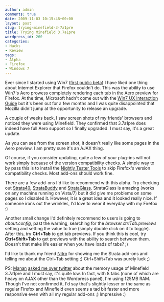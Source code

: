 ```yaml
---
author: admin
comments: true
date: 2009-11-03 10:15:48+00:00
layout: post
slug: trying-minefield-3-7a1pre
title: Trying Minefield 3.7a1pre
wordpress_id: 260
categories:
- Hacks
- Review
tags:
- Alpha
- Firefox
- Windows 7
---
```


Ever since I started using Win7 ([first public beta](http://karunab.com/2009/01/10/windows-7-public-beta-serial-key-fiasco/)) I have liked one thing about Internet Explorer that Firefox couldn't do. This was the ability to use Win7's Aero prowess completely rendering each tab in the Aero preview for Firefox. At the time, Microsoft hadn't come out with the [Win7 UX Interaction Guide](http://msdn.microsoft.com/en-us/library/aa511258.aspx) but it's been out for a few months and I was quite disappointed that Mozilla didn't jump at the opportunity to release an upgrade.

A couple of weeks back, I saw screen shots of my friends' browsers and noticed they were using Minefield. They confirmed that 3.7a1pre does indeed have full Aero support so I finally upgraded. I must say, it's a great update.

As you can see from the screen shot, it doesn't really like some pages in the Aero preview. I am pretty sure it's an AJAX thing.

Of course, if you consider updating, quite a few of your plug-ins will not work simply because of the version compatibility checks. A simple way to by pass this is to install the [Nightly Tester Tools](https://addons.mozilla.org/en-US/firefox/addon/6543) to skip Firefox's version compatibility checks. Most add-ons should work fine.

There are a few add-ons I'd like to recommend with this alpha. Try checking out [Strata40](https://addons.mozilla.org/en-US/firefox/addon/14284), [StrataBuddy](https://addons.mozilla.org/en-US/firefox/addon/14762) and [StrataGlass](https://addons.mozilla.org/en-US/firefox/addon/14288). StrataGlass is amazing (works on any machine running on Vista/7) but it did give me problems on some pages so I disabled it. However, it is a great idea and it looked really nice. If someone irons out the wrinkles, I'd love to wear it everyday with my Firefox :)

Another small change I'd definitely recommend to users is going to _about:config_, past the warning, searching for the _browser.ctrlTab.previews_ setting and setting the value to true (simply double click on it to toggle). After this, try **Ctrl+Tab** to get tab previews. If you think this is cool, try **Ctrl+Shift+Tab** to get previews with the ability to search between them. Doesn't that make life easier when you have loads of tabs? ;)

I'd like to thank my friend [Nitro](http://www.nitrolinken.net/) for showing me the Strata add-ons and telling me about the Ctrl+Tab setting ;) Ctrl+Shift+Tab was purely luck ;)

PS: [Manan](http://beingmanan.com/) [asked me over twitter](http://twitter.com/manan/status/5387425273) about the memory usage of Minefield 3.7a1pre and I must say, it's quite low. In fact, with 8 tabs (none of which are heavy on AJAX other than the Wordpress panel), I'm using 125MB RAM. Though I've not confirmed it, I'd say that's slightly lesser or the same as regular Firefox and Minefield even seems a tad bit faster and more responsive even with all my regular add-ons ;) Impressive :)
